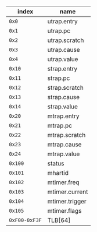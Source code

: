 | index         | name           |
|---------------|----------------|
| `0x0`         | utrap.entry    |
| `0x1`         | utrap.pc       |
| `0x2`         | utrap.scratch  |
| `0x3`         | utrap.cause    |
| `0x4`         | utrap.value    |
| `0x10`        | strap.entry    |
| `0x11`        | strap.pc       |
| `0x12`        | strap.scratch  |
| `0x13`        | strap.cause    |
| `0x14`        | strap.value    |
| `0x20`        | mtrap.entry    |
| `0x21`        | mtrap.pc       |
| `0x22`        | mtrap.scratch  |
| `0x23`        | mtrap.cause    |
| `0x24`        | mtrap.value    |
| `0x100`       | status         |
| `0x101`       | mhartid        |
| `0x102`       | mtimer.freq    |
| `0x103`       | mtimer.current |
| `0x104`       | mtimer.trigger |
| `0x105`       | mtimer.flags   |
| `0xF00-0xF3F` | TLB[64]        |